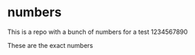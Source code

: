 # numbers
This is a repo with a bunch of numbers for a test 
1234567890

These are the exact numbers 